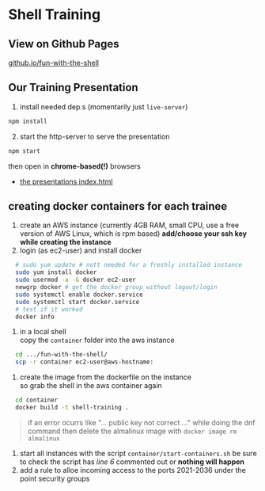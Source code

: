 # Shell Training

## View on Github Pages

[github.io/fun-with-the-shell](https://dominikschopper.github.io/fun-with-the-shell/index.html)

## Our Training Presentation

1. install needed dep.s (momentarily just `live-server`)
  ```bash
  npm install
  ```

2. start the http-server to serve the presentation
  ```bash
  npm start
  ```

then open in **chrome-based(!)** browsers

- [the presentations index.html](http://localhost:8088/)

## creating docker containers for each trainee

1. create an AWS instance (currently 4GB RAM, small CPU, use a free version of AWS Linux, which is rpm based)
  **add/choose your ssh key while creating the instance**
1. login (as ec2-user) and install docker
  ```bash
    # sudo yum update # nott needed for a freshly installed instance
    sudo yum install docker
    sudo usermod -a -G docker ec2-user
    newgrp docker # get the docker group without logout/login
    sudo systemctl enable docker.service
    sudo systemctl start docker.service
    # test if it worked
    docker info
  ```
1. in a local shell<br/>
  copy the `container` folder into the aws instance
  ```bash
    cd .../fun-with-the-shell/
    scp -r container ec2-user@aws-hostname:
  ```
1. create the image from the dockerfile on the instance<br/>
  so grab the shell in the aws container again
  ```bash
    cd container
    docker build -t shell-training .
  ```
  > if an error ocurrs like "... public key not correct ..." while doing the dnf command
  > then delete the almalinux image with `docker image rm almalinux`
1. start all instances with the script `container/start-containers.sh`
  be sure to check the script has _line 6_ commented out or **nothing will happen**
1. add a rule to alloe incoming access to the ports 2021-2036 under the point security groups